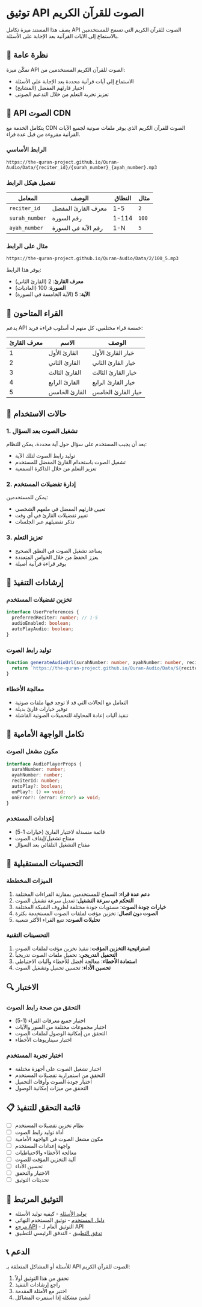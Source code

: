 # توثيق API الصوت للقرآن الكريم

يصف هذا المستند ميزة تكامل API الصوت للقرآن الكريم التي تسمح للمستخدمين بالاستماع إلى الآيات القرآنية بعد الإجابة على الأسئلة.

## 🎵 نظرة عامة

تمكّن ميزة API الصوت للقرآن الكريم المستخدمين من:
- الاستماع إلى آيات قرآنية محددة بعد الإجابة على الأسئلة
- اختيار قارئهم المفضل (المشايخ)
- تعزيز تجربة التعلم من خلال التدعيم الصوتي

## 🔗 API الصوت CDN

يتكامل الخدمة مع CDN الصوت للقرآن الكريم الذي يوفر ملفات صوتية لجميع الآيات القرآنية مقروءة من قبل عدة قراء.

### الرابط الأساسي
```
https://the-quran-project.github.io/Quran-Audio/Data/{reciter_id}/{surah_number}_{ayah_number}.mp3
```

### تفصيل هيكل الرابط

| المعامل | الوصف | النطاق | مثال |
|----------|-------|--------|-------|
| `reciter_id` | معرف القارئ المفضل | 1-5 | `2` |
| `surah_number` | رقم السورة | 1-114 | `100` |
| `ayah_number` | رقم الآية في السورة | 1-N | `5` |

### مثال على الرابط
```
https://the-quran-project.github.io/Quran-Audio/Data/2/100_5.mp3
```
يوفر هذا الرابط:
- **معرف القارئ**: 2 (القارئ الثاني)
- **السورة**: 100 (العاديات)
- **الآية**: 5 (الآية الخامسة في السورة)

## 👥 القراء المتاحون

يدعم API خمسة قراء مختلفين، كل منهم له أسلوب قراءة فريد:

| معرف القارئ | الاسم | الوصف |
|-------------|-------|-------|
| 1 | القارئ الأول | خيار القارئ الأول |
| 2 | القارئ الثاني | خيار القارئ الثاني |
| 3 | القارئ الثالث | خيار القارئ الثالث |
| 4 | القارئ الرابع | خيار القارئ الرابع |
| 5 | القارئ الخامس | خيار القارئ الخامس |

## 🎯 حالات الاستخدام

### 1. تشغيل الصوت بعد السؤال
بعد أن يجيب المستخدم على سؤال حول آية محددة، يمكن للنظام:
- توليد رابط الصوت لتلك الآية
- تشغيل الصوت باستخدام القارئ المفضل للمستخدم
- تعزيز التعلم من خلال الذاكرة السمعية

### 2. إدارة تفضيلات المستخدم
يمكن للمستخدمين:
- تعيين قارئهم المفضل في ملفهم الشخصي
- تغيير تفضيلات القارئ في أي وقت
- تذكر تفضيلهم عبر الجلسات

### 3. تعزيز التعلم
- يساعد تشغيل الصوت في النطق الصحيح
- يعزز الحفظ من خلال الحواس المتعددة
- يوفر قراءة قرآنية أصيلة

## 🔧 إرشادات التنفيذ

### تخزين تفضيلات المستخدم
```typescript
interface UserPreferences {
  preferredReciter: number; // 1-5
  audioEnabled: boolean;
  autoPlayAudio: boolean;
}
```

### توليد رابط الصوت
```typescript
function generateAudioUrl(surahNumber: number, ayahNumber: number, reciterId: number): string {
  return `https://the-quran-project.github.io/Quran-Audio/Data/${reciterId}/${surahNumber}_${ayahNumber}.mp3`;
}
```

### معالجة الأخطاء
- التعامل مع الحالات التي قد لا توجد فيها ملفات صوتية
- توفير خيارات قارئ بديلة
- تنفيذ آليات إعادة المحاولة للتحميلات الصوتية الفاشلة

## 📱 تكامل الواجهة الأمامية

### مكون مشغل الصوت
```typescript
interface AudioPlayerProps {
  surahNumber: number;
  ayahNumber: number;
  reciterId: number;
  autoPlay?: boolean;
  onPlay?: () => void;
  onError?: (error: Error) => void;
}
```

### إعدادات المستخدم
- قائمة منسدلة لاختيار القارئ (خيارات 1-5)
- مفتاح تشغيل/إيقاف الصوت
- مفتاح التشغيل التلقائي بعد السؤال

## 🚀 التحسينات المستقبلية

### الميزات المخططة
1. **دعم عدة قراء**: السماح للمستخدمين بمقارنة القراءات المختلفة
2. **التحكم في سرعة التشغيل**: تعديل سرعة تشغيل الصوت
3. **خيارات جودة الصوت**: مستويات جودة مختلفة لظروف الشبكة المختلفة
4. **الصوت دون اتصال**: تخزين مؤقت لملفات الصوت المستخدمة بكثرة
5. **تحليلات الصوت**: تتبع القراء الأكثر شعبية

### التحسينات التقنية
1. **استراتيجية التخزين المؤقت**: تنفيذ تخزين مؤقت لملفات الصوت
2. **التحميل التدريجي**: تحميل ملفات الصوت تدريجياً
3. **استعادة الأخطاء**: معالجة أفضل للأخطاء وآليات الاحتياطي
4. **تحسين الأداء**: تحسين تحميل وتشغيل الصوت

## 🔍 الاختبار

### التحقق من صحة رابط الصوت
- اختبار جميع معرفات القراء (1-5)
- اختبار مجموعات مختلفة من السور والآيات
- التحقق من إمكانية الوصول لملفات الصوت
- اختبار سيناريوهات الأخطاء

### اختبار تجربة المستخدم
- اختبار تشغيل الصوت على أجهزة مختلفة
- التحقق من استمرارية تفضيلات المستخدم
- اختبار جودة الصوت وأوقات التحميل
- التحقق من ميزات إمكانية الوصول

## 📋 قائمة التحقق للتنفيذ

- [ ] نظام تخزين تفضيلات المستخدم
- [ ] أداة توليد رابط الصوت
- [ ] مكون مشغل الصوت في الواجهة الأمامية
- [ ] واجهة إعدادات المستخدم
- [ ] معالجة الأخطاء والاحتياطيات
- [ ] آلية التخزين المؤقت للصوت
- [ ] تحسين الأداء
- [ ] الاختبار والتحقق
- [ ] تحديثات التوثيق

## 🔗 التوثيق المرتبط

- [توليد الأسئلة](./question-generation.md) - كيفية توليد الأسئلة
- [دليل المستخدم](./user-manual.md) - توثيق المستخدم النهائي
- [مرجع API](./api.md) - التوثيق العام لـ API
- [تدفق التطبيق](./application-flow.md) - التدفق الرئيسي للتطبيق

## 📞 الدعم

للأسئلة أو المشاكل المتعلقة بـ API الصوت للقرآن الكريم:
1. تحقق من هذا التوثيق أولاً
2. راجع إرشادات التنفيذ
3. اختبر مع الأمثلة المقدمة
4. أنشئ مشكلة إذا استمرت المشاكل 